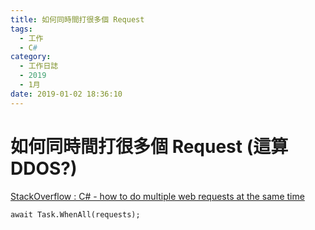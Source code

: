 ```yaml
---
title: 如何同時間打很多個 Request
tags:
  - 工作
  - C#
category:
  - 工作日誌
  - 2019
  - 1月
date: 2019-01-02 18:36:10
---
```

# 如何同時間打很多個 Request (這算 DDOS?) #

[StackOverflow : C# - how to do multiple web requests at the same time](https://stackoverflow.com/questions/52338042/c-sharp-how-to-do-multiple-web-requests-at-the-same-time)  

```
await Task.WhenAll(requests);
```